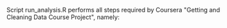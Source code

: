 
Script run_analysis.R performs all steps required by Coursera "Getting and Cleaning Data Course Project", namely:
